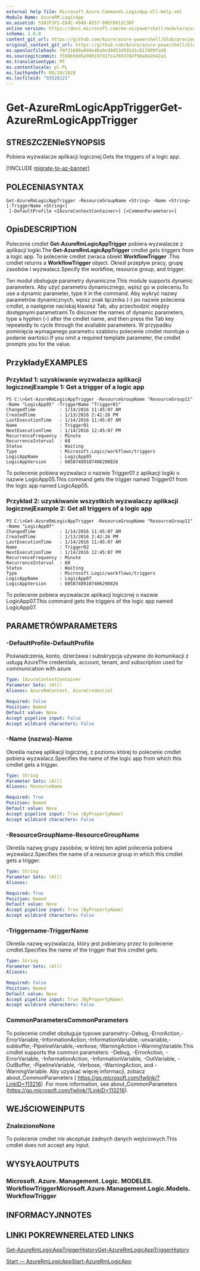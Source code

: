 ```yaml
---
external help file: Microsoft.Azure.Commands.LogicApp.dll-Help.xml
Module Name: AzureRM.LogicApp
ms.assetid: 5307F1F1-E84C-4949-A557-99EF0012C3DF
online version: https://docs.microsoft.com/en-us/powershell/module/azurerm.logicapp/get-azurermlogicapptrigger
schema: 2.0.0
content_git_url: https://github.com/Azure/azure-powershell/blob/preview/src/ResourceManager/LogicApp/Commands.LogicApp/help/Get-AzureRmLogicAppTrigger.md
original_content_git_url: https://github.com/Azure/azure-powershell/blob/preview/src/ResourceManager/LogicApp/Commands.LogicApp/help/Get-AzureRmLogicAppTrigger.md
ms.openlocfilehash: f9f21689a894e46a9cd8d53d591d1cb17099fad8
ms.sourcegitcommit: f599b50d5e980197d1fca769378df90a842b42a1
ms.translationtype: MT
ms.contentlocale: pl-PL
ms.lasthandoff: 08/20/2020
ms.locfileid: "93528121"
---
```

# <span data-ttu-id="5d64d-101">Get-AzureRmLogicAppTrigger</span><span class="sxs-lookup"><span data-stu-id="5d64d-101">Get-AzureRmLogicAppTrigger</span></span>

## <span data-ttu-id="5d64d-102">STRESZCZENIe</span><span class="sxs-lookup"><span data-stu-id="5d64d-102">SYNOPSIS</span></span>
<span data-ttu-id="5d64d-103">Pobiera wyzwalacze aplikacji logicznej.</span><span class="sxs-lookup"><span data-stu-id="5d64d-103">Gets the triggers of a logic app.</span></span>

[!INCLUDE [migrate-to-az-banner](../../includes/migrate-to-az-banner.md)]

## <span data-ttu-id="5d64d-104">POLECENIA</span><span class="sxs-lookup"><span data-stu-id="5d64d-104">SYNTAX</span></span>

```
Get-AzureRmLogicAppTrigger -ResourceGroupName <String> -Name <String> [-TriggerName <String>]
 [-DefaultProfile <IAzureContextContainer>] [<CommonParameters>]
```

## <span data-ttu-id="5d64d-105">Opis</span><span class="sxs-lookup"><span data-stu-id="5d64d-105">DESCRIPTION</span></span>
<span data-ttu-id="5d64d-106">Polecenie cmdlet **Get-AzureRmLogicAppTrigger** pobiera wyzwalacze z aplikacji logiki.</span><span class="sxs-lookup"><span data-stu-id="5d64d-106">The **Get-AzureRmLogicAppTrigger** cmdlet gets triggers from a logic app.</span></span>
<span data-ttu-id="5d64d-107">To polecenie cmdlet zwraca obiekt **WorkflowTrigger** .</span><span class="sxs-lookup"><span data-stu-id="5d64d-107">This cmdlet returns a **WorkflowTrigger** object.</span></span>
<span data-ttu-id="5d64d-108">Określ przepływ pracy, grupę zasobów i wyzwalacz.</span><span class="sxs-lookup"><span data-stu-id="5d64d-108">Specify the workflow, resource group, and trigger.</span></span>

<span data-ttu-id="5d64d-109">Ten moduł obsługuje parametry dynamiczne.</span><span class="sxs-lookup"><span data-stu-id="5d64d-109">This module supports dynamic parameters.</span></span>
<span data-ttu-id="5d64d-110">Aby użyć parametru dynamicznego, wpisz go w poleceniu.</span><span class="sxs-lookup"><span data-stu-id="5d64d-110">To use a dynamic parameter, type it in the command.</span></span>
<span data-ttu-id="5d64d-111">Aby wykryć nazwy parametrów dynamicznych, wpisz znak łącznika (-) po nazwie polecenia cmdlet, a następnie naciskaj klawisz Tab, aby przechodzić między dostępnymi parametrami.</span><span class="sxs-lookup"><span data-stu-id="5d64d-111">To discover the names of dynamic parameters, type a hyphen (-) after the cmdlet name, and then press the Tab key repeatedly to cycle through the available parameters.</span></span>
<span data-ttu-id="5d64d-112">W przypadku pominięcia wymaganego parametru szablonu polecenie cmdlet monituje o podanie wartości.</span><span class="sxs-lookup"><span data-stu-id="5d64d-112">If you omit a required template parameter, the cmdlet prompts you for the value.</span></span>

## <span data-ttu-id="5d64d-113">Przykłady</span><span class="sxs-lookup"><span data-stu-id="5d64d-113">EXAMPLES</span></span>

### <span data-ttu-id="5d64d-114">Przykład 1: uzyskiwanie wyzwalacza aplikacji logicznej</span><span class="sxs-lookup"><span data-stu-id="5d64d-114">Example 1: Get a trigger of a logic app</span></span>
```
PS C:\>Get-AzureRmLogicAppTrigger -ResourceGroupName "ResourceGroup11" -Name "LogicApp05" -TriggerName "Trigger01"
ChangedTime         : 1/14/2016 11:45:07 AM
CreatedTime         : 1/13/2016 2:42:26 PM
LastExecutionTime   : 1/14/2016 11:45:07 AM
Name                : Trigger01
NextExecutionTime   : 1/14/2016 12:45:07 PM
RecurrenceFrequency : Minute
RecurrenceInterval  : 60
Status              : Waiting
Type                : Microsoft.Logic/workflows/triggers
LogicAppName        : LogicApp05
LogicAppVersion     : 08587489107406290826
```

<span data-ttu-id="5d64d-115">To polecenie pobiera wyzwalacz o nazwie Trigger01 z aplikacji logiki o nazwie LogicApp05.</span><span class="sxs-lookup"><span data-stu-id="5d64d-115">This command gets the trigger named Trigger01 from the logic app named LogicApp05.</span></span>

### <span data-ttu-id="5d64d-116">Przykład 2: uzyskiwanie wszystkich wyzwalaczy aplikacji logicznej</span><span class="sxs-lookup"><span data-stu-id="5d64d-116">Example 2: Get all triggers of a logic app</span></span>
```
PS C:\>Get-AzureRmLogicAppTrigger -ResourceGroupName "ResourceGroup11" -Name "LogicApp07"
ChangedTime         : 1/14/2016 11:45:07 AM
CreatedTime         : 1/13/2016 2:42:26 PM
LastExecutionTime   : 1/14/2016 11:45:07 AM
Name                : Trigger02
NextExecutionTime   : 1/14/2016 12:45:07 PM
RecurrenceFrequency : Minute
RecurrenceInterval  : 60
Status              : Waiting
Type                : Microsoft.Logic/workflows/triggers
LogicAppName        : LogicApp07
LogicAppVersion     : 08587489107406290826
```

<span data-ttu-id="5d64d-117">To polecenie pobiera wyzwalacze aplikacji logicznej o nazwie LogicApp07.</span><span class="sxs-lookup"><span data-stu-id="5d64d-117">This command gets the triggers of the logic app named LogicApp07.</span></span>

## <span data-ttu-id="5d64d-118">PARAMETRÓW</span><span class="sxs-lookup"><span data-stu-id="5d64d-118">PARAMETERS</span></span>

### <span data-ttu-id="5d64d-119">-DefaultProfile</span><span class="sxs-lookup"><span data-stu-id="5d64d-119">-DefaultProfile</span></span>
<span data-ttu-id="5d64d-120">Poświadczenia, konto, dzierżawa i subskrypcja używane do komunikacji z usługą Azure</span><span class="sxs-lookup"><span data-stu-id="5d64d-120">The credentials, account, tenant, and subscription used for communication with azure</span></span>

```yaml
Type: IAzureContextContainer
Parameter Sets: (All)
Aliases: AzureRmContext, AzureCredential

Required: False
Position: Named
Default value: None
Accept pipeline input: False
Accept wildcard characters: False
```

### <span data-ttu-id="5d64d-121">-Name (nazwa)</span><span class="sxs-lookup"><span data-stu-id="5d64d-121">-Name</span></span>
<span data-ttu-id="5d64d-122">Określa nazwę aplikacji logicznej, z poziomu której to polecenie cmdlet pobiera wyzwalacz.</span><span class="sxs-lookup"><span data-stu-id="5d64d-122">Specifies the name of the logic app from which this cmdlet gets a trigger.</span></span>

```yaml
Type: String
Parameter Sets: (All)
Aliases: ResourceName

Required: True
Position: Named
Default value: None
Accept pipeline input: True (ByPropertyName)
Accept wildcard characters: False
```

### <span data-ttu-id="5d64d-123">-ResourceGroupName</span><span class="sxs-lookup"><span data-stu-id="5d64d-123">-ResourceGroupName</span></span>
<span data-ttu-id="5d64d-124">Określa nazwę grupy zasobów, w której ten aplet polecenia pobiera wyzwalacz.</span><span class="sxs-lookup"><span data-stu-id="5d64d-124">Specifies the name of a resource group in which this cmdlet gets a trigger.</span></span>

```yaml
Type: String
Parameter Sets: (All)
Aliases: 

Required: True
Position: Named
Default value: None
Accept pipeline input: True (ByPropertyName)
Accept wildcard characters: False
```

### <span data-ttu-id="5d64d-125">-Triggername</span><span class="sxs-lookup"><span data-stu-id="5d64d-125">-TriggerName</span></span>
<span data-ttu-id="5d64d-126">Określa nazwę wyzwalacza, który jest pobierany przez to polecenie cmdlet.</span><span class="sxs-lookup"><span data-stu-id="5d64d-126">Specifies the name of the trigger that this cmdlet gets.</span></span>

```yaml
Type: String
Parameter Sets: (All)
Aliases: 

Required: False
Position: Named
Default value: None
Accept pipeline input: True (ByPropertyName)
Accept wildcard characters: False
```

### <span data-ttu-id="5d64d-127">CommonParameters</span><span class="sxs-lookup"><span data-stu-id="5d64d-127">CommonParameters</span></span>
<span data-ttu-id="5d64d-128">To polecenie cmdlet obsługuje typowe parametry:-Debug,-ErrorAction,-ErrorVariable,-InformationAction,-InformationVariable,-unvariable,-subbuffer,-PipelineVariable,-verbose,-WarningAction i-WarningVariable.</span><span class="sxs-lookup"><span data-stu-id="5d64d-128">This cmdlet supports the common parameters: -Debug, -ErrorAction, -ErrorVariable, -InformationAction, -InformationVariable, -OutVariable, -OutBuffer, -PipelineVariable, -Verbose, -WarningAction, and -WarningVariable.</span></span> <span data-ttu-id="5d64d-129">Aby uzyskać więcej informacji, zobacz about_CommonParameters ( https://go.microsoft.com/fwlink/?LinkID=113216) .</span><span class="sxs-lookup"><span data-stu-id="5d64d-129">For more information, see about_CommonParameters (https://go.microsoft.com/fwlink/?LinkID=113216).</span></span>

## <span data-ttu-id="5d64d-130">WEJŚCIOWE</span><span class="sxs-lookup"><span data-stu-id="5d64d-130">INPUTS</span></span>

### <span data-ttu-id="5d64d-131">Znaleziono</span><span class="sxs-lookup"><span data-stu-id="5d64d-131">None</span></span>
<span data-ttu-id="5d64d-132">To polecenie cmdlet nie akceptuje żadnych danych wejściowych.</span><span class="sxs-lookup"><span data-stu-id="5d64d-132">This cmdlet does not accept any input.</span></span>

## <span data-ttu-id="5d64d-133">WYSYŁA</span><span class="sxs-lookup"><span data-stu-id="5d64d-133">OUTPUTS</span></span>

### <span data-ttu-id="5d64d-134">Microsoft. Azure. Management. Logic. MODELES. WorkflowTrigger</span><span class="sxs-lookup"><span data-stu-id="5d64d-134">Microsoft.Azure.Management.Logic.Models.WorkflowTrigger</span></span>

## <span data-ttu-id="5d64d-135">INFORMACYJN</span><span class="sxs-lookup"><span data-stu-id="5d64d-135">NOTES</span></span>

## <span data-ttu-id="5d64d-136">LINKI POKREWNE</span><span class="sxs-lookup"><span data-stu-id="5d64d-136">RELATED LINKS</span></span>

[<span data-ttu-id="5d64d-137">Get-AzureRmLogicAppTriggerHistory</span><span class="sxs-lookup"><span data-stu-id="5d64d-137">Get-AzureRmLogicAppTriggerHistory</span></span>](./Get-AzureRmLogicAppTriggerHistory.md)

[<span data-ttu-id="5d64d-138">Start — AzureRmLogicApp</span><span class="sxs-lookup"><span data-stu-id="5d64d-138">Start-AzureRmLogicApp</span></span>](./Start-AzureRmLogicApp.md)


